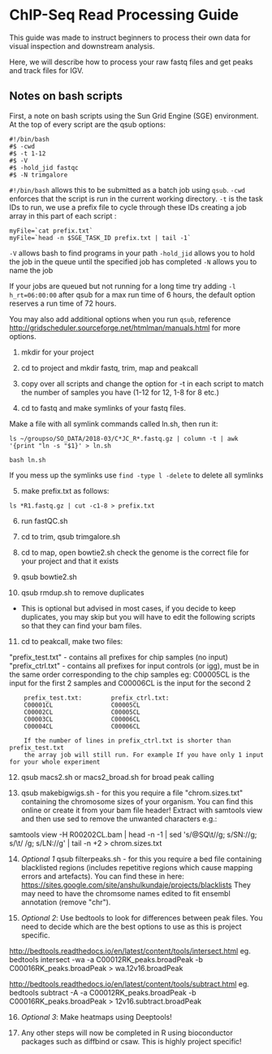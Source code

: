 # ChIP-Seq Read Processing Guide

This guide was made to instruct beginners to process their own data for visual inspection and downstream analysis.

Here, we will describe how to process your raw fastq files and get peaks and track files for IGV.

## Notes on bash scripts

First, a note on bash scripts using the Sun Grid Engine (SGE) environment. 
At the top of every script are the qsub options:

```
#!/bin/bash
#$ -cwd
#$ -t 1-12
#$ -V
#$ -hold_jid fastqc
#$ -N trimgalore

```

```#!/bin/bash``` allows this to be submitted as a batch job using ```qsub```.
```-cwd``` enforces that the script is run in the current working directory.
```-t``` is the task IDs to run, we use a prefix file to cycle through these IDs creating a job array in this part of each script :

```
myFile=`cat prefix.txt`
myFile=`head -n $SGE_TASK_ID prefix.txt | tail -1`
```

```-V``` allows bash to find programs in your path
```-hold_jid``` allows you to hold the job in the queue until the specified job has completed
```-N``` allows you to name the job

If your jobs are queued but not running for a long time try adding ```-l h_rt=06:00:00``` after qsub for a max run time of 6 hours,
the default option reserves a run time of 72 hours.

You may also add additional options when you run ```qsub```, reference http://gridscheduler.sourceforge.net/htmlman/manuals.html for more options.

1) mkdir for your project

2) cd to project and mkdir fastq, trim, map and peakcall

3) copy over all scripts and change the option for -t in each script to match the
number of samples you have (1-12 for 12, 1-8 for 8 etc.)

4) cd to fastq and make symlinks of your fastq files.

Make a file with all symlink commands called ln.sh, then run it:

```
ls ~/groupso/SO_DATA/2018-03/C*JC_R*.fastq.gz | column -t | awk '{print "ln -s "$1}' > ln.sh

bash ln.sh
```
If you mess up the symlinks use ```find -type l -delete``` to delete all symlinks

5) make prefix.txt as follows:

```
ls *R1.fastq.gz | cut -c1-8 > prefix.txt
```

6) run fastQC.sh 


7) cd to trim, qsub trimgalore.sh
8) cd to map, open bowtie2.sh check the genome is the correct file for your project
and that it exists
9) qsub bowtie2.sh
10) qsub rmdup.sh to remove duplicates
- This is optional but advised in most cases,
if you decide to keep duplicates, you may skip but you will have to edit
the following scripts so that they can find your bam files.

11) cd to peakcall, make two files:

"prefix_test.txt" - contains all prefixes for chip samples (no input)
        "prefix_ctrl.txt" - contains all prefixes for input controls (or igg),
        must be in the same order corresponding to the chip samples
        eg: C00005CL is the input for the first 2 samples and C00006CL is the
        input for the second 2

        prefix_test.txt:        prefix_ctrl.txt:
        C00001CL                C00005CL
        C00002CL                C00005CL
        C00003CL                C00006CL
        C00004CL                C00006CL

        If the number of lines in prefix_ctrl.txt is shorter than prefix_test.txt
        the array job will still run. For example If you have only 1 input for your whole experiment

12) qsub macs2.sh or macs2_broad.sh for broad peak calling

13) qsub makebigwigs.sh - for this you require a file "chrom.sizes.txt" containing the chromosome
sizes of your organism. You can find this online or create it from your bam
file header! Extract with samtools view and then use sed to remove the
unwanted characters e.g.:

samtools view -H R00202CL.bam | head -n -1 | sed 's/@SQ\t//g; s/SN://g; s/\t/ /g; s/LN://g' | tail -n +2 > chrom.sizes.txt

14) *Optional 1*  qsub filterpeaks.sh - for this you require a bed file
containing blacklisted regions (includes repetitive regions which cause
mapping errors and artefacts). You can find these in here:
https://sites.google.com/site/anshulkundaje/projects/blacklists
They may need to have the chromsome names edited to fit ensembl annotation (remove "chr").

15) *Optional 2*: Use bedtools to look for differences between peak files. You need to
decide which are the best options to use as this is project specific.

http://bedtools.readthedocs.io/en/latest/content/tools/intersect.html
eg.
bedtools intersect -wa -a C00012RK_peaks.broadPeak -b C00016RK_peaks.broadPeak > wa.12v16.broadPeak

http://bedtools.readthedocs.io/en/latest/content/tools/subtract.html
eg.
bedtools subtract -A -a C00012RK_peaks.broadPeak -b C00016RK_peaks.broadPeak > 12v16.subtract.broadPeak

16) *Optional 3*: Make heatmaps using Deeptools!

17) Any other steps will now be completed in R using bioconductor packages
such as diffbind or csaw. This is highly project specific!
       
